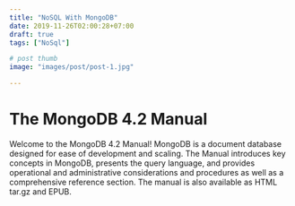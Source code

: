 ```yaml
---
title: "NoSQL With MongoDB"
date: 2019-11-26T02:00:28+07:00
draft: true
tags: ["NoSql"]

# post thumb
image: "images/post/post-1.jpg"

---
```

# The MongoDB 4.2 Manual #



Welcome to the MongoDB 4.2 Manual! MongoDB is a document database designed for ease of development and scaling. The Manual introduces key concepts in MongoDB, presents the query language, and provides operational and administrative considerations and procedures as well as a comprehensive reference section. The manual is also available as HTML tar.gz and EPUB.